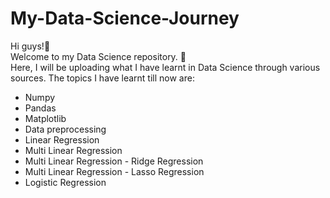 # My-Data-Science-Journey
Hi guys!👋<br>
Welcome to my Data Science repository. 🙏  <br>
Here, I will be uploading what I have learnt in Data Science through various sources.
The topics I have learnt till now are: 
- Numpy
- Pandas
- Matplotlib
- Data preprocessing
- Linear Regression
- Multi Linear Regression
- Multi Linear Regression - Ridge Regression
- Multi Linear Regression - Lasso Regression
- Logistic Regression
